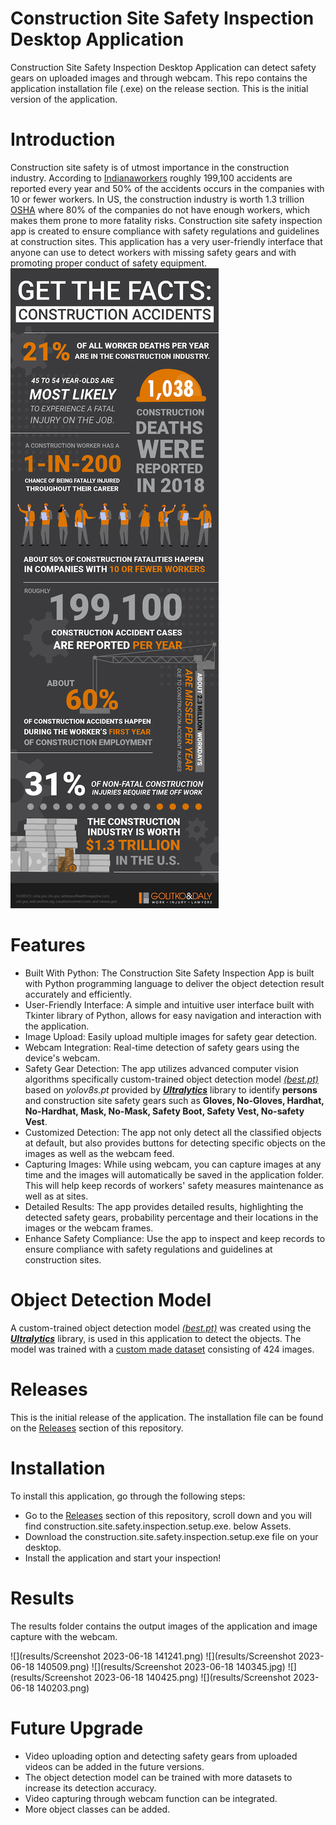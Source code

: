 # Construction Site Safety Inspection Desktop Application
Construction Site Safety Inspection Desktop Application can detect safety gears on uploaded images and through webcam. This repo contains the application installation file (.exe) on the release section. This is the initial version of the application.

# Introduction
Construction site safety is of utmost importance in the construction industry. According to [Indianaworkers](https://indianaworkers.com/blog/construction-accident-statistics-with-infographic-golitko-daly/) roughly 199,100 accidents are reported every year and 50% of the accidents occurs in the companies with 10 or fewer workers. In US, the construction industry is worth 1.3 trillion [OSHA](https://www.census.gov/construction/c30/pdf/release.pdf) where 80% of the companies do not have enough workers, which makes them prone to more fatality risks. Construction site safety inspection app is created to ensure compliance with safety regulations and guidelines at construction sites. This application has a very user-friendly interface that anyone can use to detect workers with missing safety gears and with promoting proper conduct of safety equipment. 
![](results/Construction-Injury-Infographic-GolitkoDaly-2020-1.png)

# Features

- Built With Python: The Construction Site Safety Inspection App is built with Python programming language to deliver the object detection result accurately and efficiently.
- User-Friendly Interface: A simple and intuitive user interface built with Tkinter library of Python, allows for easy navigation and interaction with the application.
- Image Upload: Easily upload multiple images for safety gear detection.
- Webcam Integration: Real-time detection of safety gears using the device's webcam.
- Safety Gear Detection: The app utilizes advanced computer vision algorithms specifically custom-trained object detection model _[(best.pt)](https://github.com/ftnabil97/Construction-Site-Safety-Gears-Detection)_ based on _yolov8s.pt_ provided by [**_Ultralytics_**](https://github.com/ultralytics/ultralytics) library to identify **persons** and construction site safety gears such as **Gloves, No-Gloves, Hardhat, No-Hardhat, Mask, No-Mask, Safety Boot, Safety Vest, No-safety Vest**.
- Customized Detection: The app not only detect all the classified objects at default, but also provides buttons for detecting specific objects on the images as well as the webcam feed.
- Capturing Images: While using webcam, you can capture images at any time and the images will automatically be saved in the application folder. This will help keep records of workers' safety measures maintenance as well as at sites. 
- Detailed Results: The app provides detailed results, highlighting the detected safety gears, probability percentage and their locations in the images or the webcam frames.
- Enhance Safety Compliance: Use the app to inspect and keep records to ensure compliance with safety regulations and guidelines at construction sites.
  
# Object Detection Model
A custom-trained object detection model _[(best.pt)](https://github.com/ftnabil97/Construction-Site-Safety-Gears-Detection)_ was created using the [**_Ultralytics_**](https://github.com/ultralytics/ultralytics) library, is used in this application to detect the objects. The model was trained with a [custom made dataset](https://universe.roboflow.com/construction-ppe-dataset/construction-safety-gears-vcbdq) consisting of 424 images.

# Releases
This is the initial release of the application. The installation file can be found on the [Releases](https://github.com/ftnabil97/Construction-Site-Safety-Inspection-App/releases) section of this repository.

# Installation
To install this application, go through the following steps:
- Go to the [Releases](https://github.com/ftnabil97/Construction-Site-Safety-Inspection-App/releases) section of this repository, scroll down and you will find construction.site.safety.inspection.setup.exe. below Assets.  
- Download the construction.site.safety.inspection.setup.exe file on your desktop.
- Install the application and start your inspection!

# Results
The results folder contains the output images of the application and image capture with the webcam.

![](results/Screenshot 2023-06-18 141241.png)
![](results/Screenshot 2023-06-18 140509.png)
![](results/Screenshot 2023-06-18 140345.jpg)
![](results/Screenshot 2023-06-18 140425.png)
![](results/Screenshot 2023-06-18 140203.png)

# Future Upgrade
- Video uploading option and detecting safety gears from uploaded videos can be added in the future versions.
- The object detection model can be trained with more datasets to increase its detection accuracy.
- Video capturing through webcam function can be integrated.
- More object classes can be added.
